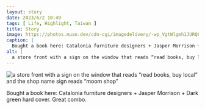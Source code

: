 ```yaml
---
layout: story
date: 2023/6/2 10:49
tags: [ Life, Highlight, Taiwan ]
title: Story
image: https://photos.muan.dev/cdn-cgi/imagedelivery/-wp_VgtWlgmh1JURQ8t1mg/6416dd6b-9b8e-4349-f5b1-d6e4663ffd00/public
caption: |
  Bought a book here: Catalonia furniture designers + Jasper Morrison + Dark green hard cover. Great combo.
alt: |
  a store front with a sign on the window that reads “read books, buy local” and the shop name sign reads “moom shop”
---
```


![a store front with a sign on the window that reads “read books, buy local” and the shop name sign reads “moom shop”](https://photos.muan.dev/cdn-cgi/imagedelivery/-wp_VgtWlgmh1JURQ8t1mg/6416dd6b-9b8e-4349-f5b1-d6e4663ffd00/public)

Bought a book here: Catalonia furniture designers + Jasper Morrison + Dark green hard cover. Great combo.
